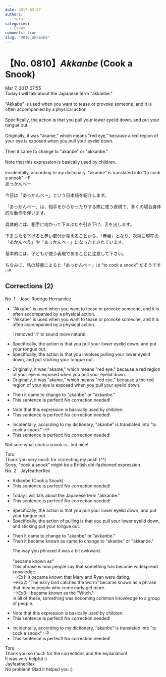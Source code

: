 ```yaml
---
date: 2017-03-07
authors:
  - toru
categories:
  - Essay
comments: true
slug: "0810_akkanbe"
---
```


# 【No. 0810】<strong><em>Akkanbe</strong></em> (Cook a Snook)
<div class="date">Mar 7, 2017 07:55</div>
<div id="post"><div id="body_show_ori">
Today I will talk about the Japanese term "akkanbe."<br/><br/>"Akkabe" is used when you want to tease or provoke someone, and it is often accompanied by a physical action.<br/><br/>Specifically, the action is that you pull your lower eyelid down, and put your tongue out.<br/><br/>Originally, it was "akame," which means "red eye," because a red region of your eye is exposed when you pull your eyelid down.<br/><br/>Then it came to change to "akanbe" or "akkanbe."<br/><br/>Note that this expression is basically used by children.<br/><br/>Incidentally, according to my dictionary, "akanbe" is translated into "to cock a snook" :-P
</div></div>

<!-- more -->

<div id="post_ja"><div id="body_show_mo">
あっかんべー<br/><br/>今日は「あっかんべー」という日本語を紹介します。<br/><br/>「あっかんべー」は、相手をからかったりする際に使う表現で、多くの場合身体的な動作を伴います。<br/><br/>具体的には、相手に向かって下まぶたを引き下げ、舌を出します。<br/><br/>下まぶたを下げると赤い部分が見えることから、「赤目」となり、次第に現在の「あかんべえ」や「あっかんべー」になったとされています。<br/><br/>基本的には、子どもが使う表現であることに注意して下さい。<br/><br/>ちなみに、私の辞書によると「あっかんべー」は "to cock a snook" だそうです :-P
</div></div>

## Corrections (2)
<div id="block"><div class="first_name"> No. 1　<span class="just_name">Jose-Rodrigo Hernandez</span></div><div id="block2">
<ul class="correction_field">
<li class="incorrect">"Akkabe" is used when you want to tease or provoke someone, and it is often accompanied by a physical action.</li>
<li class="corrected correct">
"Akkabe" is used when you want to tease or provoke someone, and <span class="sline">it</span> is often accompanied by a physical action.
<p class="correction_comment">I removed 'it' to sound more natural.</p>
</li>
</ul>
<ul class="correction_field">
<li class="incorrect">Specifically, the action is that you pull your lower eyelid down, and put your tongue out.</li>
<li class="corrected correct">
Specifically, the action <span class="sline">is that you</span> <span class="f_red">involves </span>pull<span class="f_red">ing</span> your <span class="sline">lower</span> eyelid down, and <span class="sline">put</span> <span class="f_red">sticking</span> your tongue out.
</li>
</ul>
<ul class="correction_field">
<li class="incorrect">Originally, it was "akame," which means "red eye," because a red region of your eye is exposed when you pull your eyelid down.</li>
<li class="corrected correct">
Originally, it was "akame," which means "red eye," because <span class="sline">a</span> <span class="f_red">the</span> red region of your eye is exposed when you pull your eyelid down.
</li>
</ul>
<ul class="correction_field">
<li class="incorrect">Then it came to change to "akanbe" or "akkanbe."</li>
<li class="corrected perfect">This sentence is perfect! No correction needed!</li>
</ul>
<ul class="correction_field">
<li class="incorrect">Note that this expression is basically used by children.</li>
<li class="corrected perfect">This sentence is perfect! No correction needed!</li>
</ul>
<ul class="correction_field">
<li class="incorrect">Incidentally, according to my dictionary, "akanbe" is translated into "to cock a snook" :-P</li>
<li class="corrected perfect">This sentence is perfect! No correction needed!</li>
</ul>
<p class="comment_small">
 Not sure what cock a snook is...but nice!
</p>

</div><div class="name"><span class="just_name">Toru</span><br>
Thank you very much for correcting my post! (^^)<br/>Sorry, "cock a snook" might be a British old-fashioned expression.
</div>
</div>
<div id="block"><div class="first_name"> No. 2　<span class="just_name">JayfeatherRex</span></div><div id="block2">
<ul class="correction_field">
<li class="incorrect">Akkanbe (Cook a Snook)</li>
<li class="corrected perfect">This sentence is perfect! No correction needed!</li>
</ul>
<ul class="correction_field">
<li class="incorrect">Today I will talk about the Japanese term "akkanbe."</li>
<li class="corrected perfect">This sentence is perfect! No correction needed!</li>
</ul>
<ul class="correction_field">
<li class="incorrect">Specifically, the action is that you pull your lower eyelid down, and put your tongue out.</li>
<li class="corrected correct">
Specifically, the action <span class="f_red">of pulling </span><span class="sline">is that you</span> <span class="sline">pull </span>your lower eyelid down, and <span class="f_red">sticking </span><span class="sline">put</span> your tongue out.
</li>
</ul>
<ul class="correction_field">
<li class="incorrect">Then it came to change to "akanbe" or "akkanbe."</li>
<li class="corrected correct">
Then it <span class="f_red">became known as </span><span class="sline">came to change to</span> "akanbe" or "akkanbe."
<p class="correction_comment">The way you phrased it was a bit awkward.<br/><br/>"became known as"<br/>This phrase is how people say that something has become widespread knowledge.<br/>--&gt;Ex1: It became known that Mary and Ryan were dating.<br/>--&gt;Ex2: "The early bird catches the worm" became known as a phrase that means people who come early get more.<br/>--&gt;Ex3: I became known as the "Witch."<br/>In all of these, something was becoming common knowledge to a group of people.</p>
</li>
</ul>
<ul class="correction_field">
<li class="incorrect">Note that this expression is basically used by children.</li>
<li class="corrected perfect">This sentence is perfect! No correction needed!</li>
</ul>
<ul class="correction_field">
<li class="incorrect">Incidentally, according to my dictionary, "akanbe" is translated into "to cock a snook" :-P</li>
<li class="corrected perfect">This sentence is perfect! No correction needed!</li>
</ul>
</div><div class="name"><span class="just_name">Toru</span><br>
Thank you so much for the corrections and the explanation!<br/>It was very helpful :)
</div>
<div class="name"><span class="just_name">JayfeatherRex</span><br>
No problem!  Glad it helped you :)
</div>
</div>

